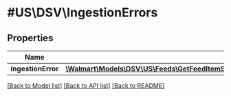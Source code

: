 # #US\DSV\IngestionErrors

## Properties

Name | Type | Description | Notes
------------ | ------------- | ------------- | -------------
**ingestionError** | [**\Walmart\Models\DSV\US\Feeds\GetFeedItemStatus200ResponseIngestionErrorsIngestionErrorInner[]**](GetFeedItemStatus200ResponseIngestionErrorsIngestionErrorInner.md) |  | [optional]


[[Back to Model list]](../) [[Back to API list]](../../Api/US/DSV) [[Back to README]](../../README.md)
